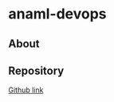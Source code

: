 # anaml-devops

## About

## Repository

[Github link](https://github.com/simple-machines/anaml-devops)
